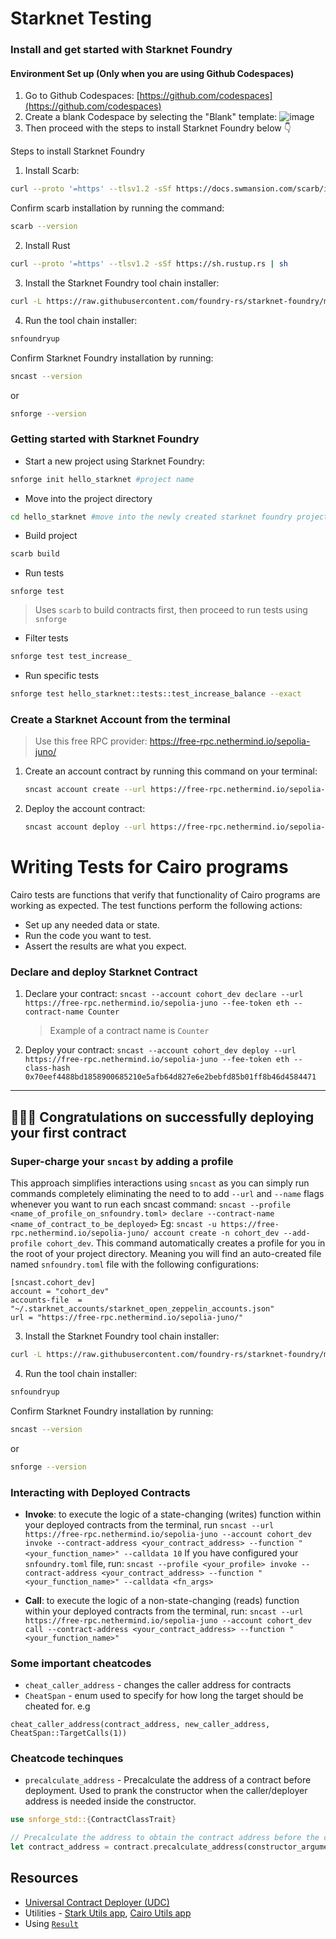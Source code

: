 # Starknet Testing

### Install and get started with Starknet Foundry
#### Environment Set up (Only when you are using Github Codespaces)
1. Go to Github Codespaces: [https://github.com/codespaces](https://github.com/codespaces)
2. Create a blank Codespace by selecting the "Blank" template: ![image](https://github.com/user-attachments/assets/e8c4b537-245d-46d1-a238-10daa3e20b6a)
3. Then proceed with the steps to install Starknet Foundry below 👇

Steps to install Starknet Foundry
1. Install Scarb: 
```bash
curl --proto '=https' --tlsv1.2 -sSf https://docs.swmansion.com/scarb/install.sh | sh
```
Confirm scarb installation by running the command: 
```bash
scarb --version
```

2. Install Rust
```bash
curl --proto '=https' --tlsv1.2 -sSf https://sh.rustup.rs | sh
```

3. Install the Starknet Foundry tool chain installer:
```bash
curl -L https://raw.githubusercontent.com/foundry-rs/starknet-foundry/master/scripts/install.sh | sh
```
4. Run the tool chain installer:
```bash
snfoundryup
```
Confirm Starknet Foundry installation by running:
```bash
sncast --version
```
or 
```bash
snforge --version
```

### Getting started with Starknet Foundry
- Start a new project using Starknet Foundry:
```bash
snforge init hello_starknet #project name
```
- Move into the project directory
```bash
cd hello_starknet #move into the newly created starknet foundry project directory
```
- Build project
```bash
scarb build
```
- Run tests
```
snforge test
```
> Uses `scarb` to build contracts first, then proceed to run tests using `snforge`
- Filter tests
```bash
snforge test test_increase_
```
- Run specific tests
```bash
snforge test hello_starknet::tests::test_increase_balance --exact
```

### Create a Starknet Account from the terminal

> Use this free RPC provider: https://free-rpc.nethermind.io/sepolia-juno/

1. Create an account contract by running this command on your terminal:
   ```bash
   sncast account create --url https://free-rpc.nethermind.io/sepolia-juno --name cohort_dev
   ```

2. Deploy the account contract:
   ```bash
   sncast account deploy --url https://free-rpc.nethermind.io/sepolia-juno --name cohort_dev --fee-token eth`
   ```

# Writing Tests for Cairo programs
Cairo tests are functions that verify that functionality of Cairo programs are working as expected.
The test functions perform the following actions:
- Set up any needed data or state.
- Run the code you want to test.
- Assert the results are what you expect.

### Declare and deploy Starknet Contract
1. Declare your contract:
   `sncast --account cohort_dev declare --url https://free-rpc.nethermind.io/sepolia-juno --fee-token eth --contract-name Counter`
   > Example of a contract name is `Counter`

2. Deploy your contract:
   `sncast --account cohort_dev deploy --url https://free-rpc.nethermind.io/sepolia-juno --fee-token eth --class-hash 0x70eef4488bd1858900685210e5afb64d827e6e2bebfd85b01ff8b46d4584471`

---
🥳🥳🥳 Congratulations on successfully deploying your first contract
---

### Super-charge your `sncast` by adding a profile
This approach simplifies interactions using `sncast` as you can simply run commands completely eliminating the need to to add `--url` and `--name` flags whenever you want to run each sncast command:
`sncast --profile <name_of_profile_on_snfoundry.toml> declare --contract-name <name_of_contract_to_be_deployed>`
Eg: `sncast -u https://free-rpc.nethermind.io/sepolia-juno/ account create -n cohort_dev --add-profile cohort_dev`. This command automatically creates a profile for you in the root of your project directory. Meaning you will find an auto-created file named `snfoundry.toml` file  with the following configurations:
```
[sncast.cohort_dev] 
account = "cohort_dev" 
accounts-file  = "~/.starknet_accounts/starknet_open_zeppelin_accounts.json" 
url = "https://free-rpc.nethermind.io/sepolia-juno/"
```

3. Install the Starknet Foundry tool chain installer:
```bash
curl -L https://raw.githubusercontent.com/foundry-rs/starknet-foundry/master/scripts/install.sh | sh
```
4. Run the tool chain installer:
```bash
snfoundryup
```
Confirm Starknet Foundry installation by running:
```bash
sncast --version
```
or 
```bash
snforge --version
```

### Interacting with Deployed Contracts

- **Invoke**: to execute the logic of a state-changing (writes) function within your deployed contracts from the terminal, run
  `sncast --url https://free-rpc.nethermind.io/sepolia-juno --account cohort_dev invoke --contract-address <your_contract_address> --function "<your_function_name>" --calldata 10`
  If you have configured your `snfoundry.toml` file, run:
  `sncast --profile <your_profile> invoke --contract-address <your_contract_address> --function "<your_function_name>" --calldata <fn_args>`

- **Call**: to execute the logic of a non-state-changing (reads) function within your deployed contracts from the terminal, run:
  `sncast --url https://free-rpc.nethermind.io/sepolia-juno --account cohort_dev call --contract-address <your_contract_address> --function "<your_function_name>"`

### Some important cheatcodes
- `cheat_caller_address` - changes the caller address for contracts
- `CheatSpan` -  enum used to specify for how long the target should be cheated for.
e.g
```
cheat_caller_address(contract_address, new_caller_address, CheatSpan::TargetCalls(1))
```

### Cheatcode techinques
- `precalculate_address` - Precalculate the address of a contract before deployment. Used to prank the constructor when the caller/deployer address is needed inside the constructor.
```rust
use snforge_std::{ContractClassTrait}

// Precalculate the address to obtain the contract address before the constructor call (deploy) itself
let contract_address = contract.precalculate_address(constructor_arguments);
```

## Resources
- [Universal Contract Deployer (UDC)](https://docs.openzeppelin.com/contracts-cairo/0.6.1/udc)
- Utilities - [Stark Utils app](https://stark-utils.vercel.app/converter), [Cairo Utils app](https://cairo-utils-web.vercel.app/)
- Using [`Result`](https://book.cairo-lang.org/ch09-02-recoverable-errors.html)
